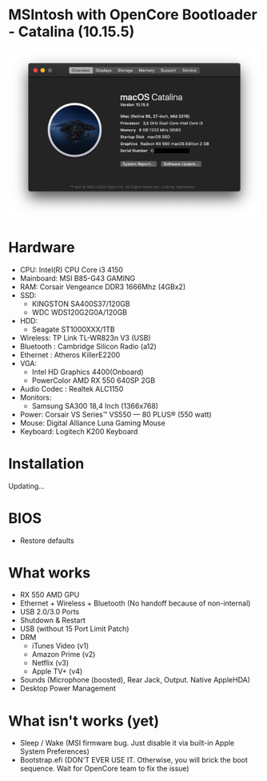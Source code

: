 # MSIntosh with OpenCore Bootloader - Catalina (10.15.5)
![SystemInfo](https://raw.githubusercontent.com/kpratama24/MSIntosh/master/Screenshot/Catalina/Overview.png)

# Hardware

- CPU: Intel(R) CPU Core i3 4150
- Mainboard: MSI B85-G43 GAMING
- RAM: Corsair Vengeance DDR3 1666Mhz (4GBx2) 
- SSD:
    - KINGSTON SA400S37/120GB
    - WDC WDS120G2G0A/120GB
- HDD:
    - Seagate ST1000XXX/1TB
- Wireless: TP Link TL-WR823n V3 (USB)
- Bluetooth : Cambridge Silicon Radio (a12)
- Ethernet : Atheros KillerE2200 
- VGA:
  - Intel HD Graphics 4400(Onboard)
  - PowerColor AMD RX 550 640SP 2GB
- Audio Codec : Realtek ALC1150
- Monitors:
  - Samsung SA300 18,4 Inch (1366x768)
- Power: Corsair VS Series™ VS550 — 80 PLUS® (550 watt)
- Mouse: Digital Alliance Luna Gaming Mouse
- Keyboard: Logitech K200 Keyboard
  
# Installation
 Updating...
# BIOS
 - Restore defaults

# What works
 - RX 550 AMD GPU
 - Ethernet + Wireless + Bluetooth (No handoff because of non-internal)
 - USB 2.0/3.0 Ports
 - Shutdown & Restart
 - USB (without 15 Port Limit Patch)
 - DRM
    - iTunes Video (v1)
    - Amazon Prime (v2)
    - Netflix (v3)
    - Apple TV+ (v4)
 - Sounds (Microphone (boosted), Rear Jack, Output. Native AppleHDA)
 - Desktop Power Management

# What isn't works (yet)
 - Sleep / Wake (MSI firmware bug. Just disable it via built-in Apple System Preferences)
 - Bootstrap.efi (DON'T EVER USE IT. Otherwise, you will brick the boot sequence. Wait for OpenCore team to fix the issue)

